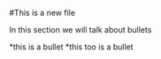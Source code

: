 #This is a new file

In this section we will talk about bullets

*this is a bullet
*this too is a bullet


